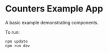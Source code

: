 # Counters Example App

A basic example demonstrating components.

To run:

    npm update
    npm run dev
